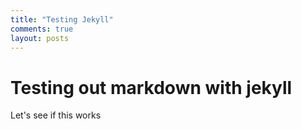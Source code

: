 ```yaml
---
title: "Testing Jekyll"
comments: true
layout: posts
---
```


# Testing out markdown with jekyll
Let's see if this works